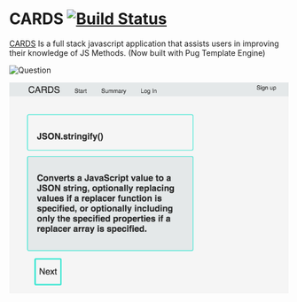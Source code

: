 # CARDS [![Build Status](https://api.travis-ci.org/NickFoden/cards-pug.svg?branch=master)](https://travis-ci.org/NickFoden/cards)

[CARDS](https://thawing-retreat-12983.herokuapp.com/) Is a full stack javascript application that assists users in improving their knowledge of JS Methods. (Now built with Pug Template Engine)

![Question](https://raw.githubusercontent.com/NickFoden/cards-pug/blob/master/public/images/question.png "Cards Question what does JSON.stringify mean")

![Answer](https://github.com/NickFoden/cards-pug/blob/master/public/images/answer.png "Cards answer to what JSON.stringify does")
